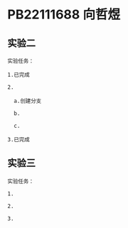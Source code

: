 # PB22111688 向哲煜

## 实验二

    实验任务：

    1.已完成

    2.

      a.创建分支

      b.

      c.

    3.已完成

## 实验三

    实验任务：

    1.

    2.

    3.
